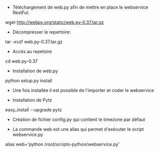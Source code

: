 * Téléchargement de web.py afin de mettre en place le webservice RestFul:

wget http://webpy.org/static/web.py-0.37.tar.gz

* Décompresser le repertoire:

tar -xvzf web.py-0.37.tar.gz

* Accès au repetoire 

cd web.py-0.37

* Installation de web.py

python setup.py install


* Une fois installée il est possible de l'importer et coder le webservice  

* Installation de Pytz

easy_install --upgrade pytz

* Création de fichier config.py qui contient le timezone par défaut

* La commande web est une alias qui permet d'exécuter le script webservice.py

alias web='python /root/scripts-python/webservice.py'

